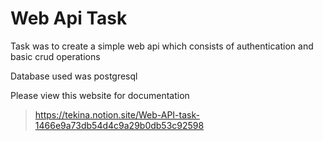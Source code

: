 # Web Api Task

Task was to create a simple web api which consists of authentication and basic crud operations

Database used was postgresql


Please view this website for documentation 

>https://tekina.notion.site/Web-API-task-1466e9a73db54d4c9a29b0db53c92598